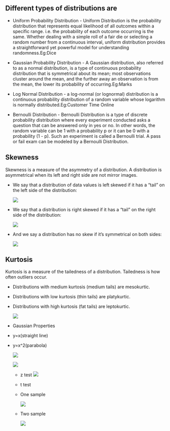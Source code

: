## Different types of distributions are

- Uniform Probability Distribution - Uniform Distribution is the probability distribution that represents equal likelihood of all outcomes within a specific range. i.e. the probability of each outcome occurring is the same. Whether dealing with a simple roll of a fair die or selecting a random number from a continuous interval, uniform distribution provides a straightforward yet powerful model for understanding randomness.Eg:Dice

- Gaussian Probability Distribution -  A Gaussian distribution, also referred to as a normal distribution, is a type of continuous probability distribution that is symmetrical about its mean; most observations cluster around the mean, and the further away an observation is from the mean, the lower its probability of occurring.Eg:Marks

- Log Normal Distribution - a log-normal (or lognormal) distribution is a continuous probability distribution of a random variable whose logarithm is normally distributed.Eg:Customer Time Online

- Bernoulli Distribution - Bernoulli Distribution is a type of discrete probability distribution where every experiment conducted asks a question that can be answered only in yes or no. In other words, the random variable can be 1 with a probability p or it can be 0 with a probability (1 - p). Such an experiment is called a Bernoulli trial. A pass or fail exam can be modeled by a Bernoulli Distribution.

## Skewness 
Skewness is a measure of the asymmetry of a distribution. A distribution is asymmetrical when its left and right side are not mirror images.

  - We say that a distribution of data values is left skewed if it has a “tail” on the left side of the distribution:

     ![](https://www.statology.org/wp-content/uploads/2021/01/skew2-768x785.png)

  - We say that a distribution is right skewed if it has a “tail” on the right side of the distribution:

    ![](https://www.statology.org/wp-content/uploads/2021/01/skew1-768x790.png)

  - And we say a distribution has no skew if it’s symmetrical on both sides:

    ![](https://www.statology.org/wp-content/uploads/2021/01/skew3-768x798.png)

## Kurtosis
Kurtosis is a measure of the tailedness of a distribution. Tailedness is how often outliers occur.

- Distributions with medium kurtosis (medium tails) are mesokurtic.
- Distributions with low kurtosis (thin tails) are platykurtic.
- Distributions with high kurtosis (fat tails) are leptokurtic.

  ![](https://www.scribbr.com/wp-content/uploads/2022/07/The-difference-between-skewness-and-kurtosis.webp)

- Gaussian Properties

- y=x(straight line)

- y=x^2(parabola)

  ![](https://th.bing.com/th/id/OIP.O0ICPOAAOY2GbPuQxy4hdwHaCd?w=335&h=116&c=7&r=0&o=5&pid=1.7)

  ![](https://th.bing.com/th/id/OIP.tX18e557drDvzN8a3zfZsQHaD0?w=328&h=179&c=7&r=0&o=5&pid=1.7)

  - z test
    ![](https://th.bing.com/th/id/OIP.bwl0-Yb39gj4JsIjfSXMmgAAAA?w=158&h=121&c=7&r=0&o=5&pid=1.7)

  - t test
  - One sample
    
    ![](https://th.bing.com/th/id/OIP.UArSVeu4zJ3AhhpcdhRffAHaEK?w=291&h=180&c=7&r=0&o=5&pid=1.7)

  - Two sample
    
    ![](https://th.bing.com/th/id/OIP.LJaPsSVAMpoqTVfq7ONuqAAAAA?rs=1&pid=ImgDetMain)
    
    
    
  

  
    
